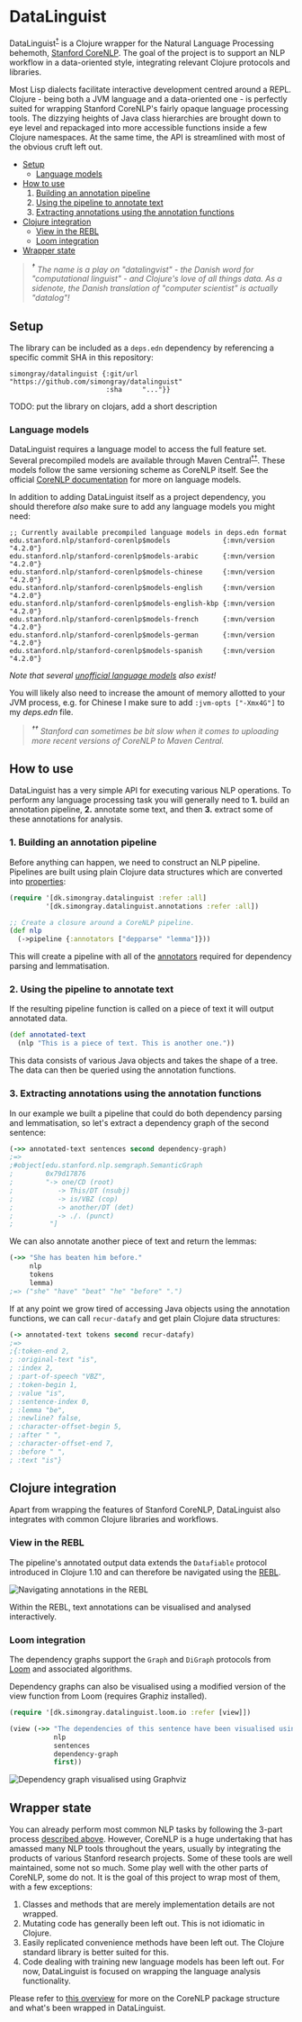 # DataLinguist
DataLinguist<sup>[†](#name)</sup> is a Clojure wrapper for the Natural Language Processing behemoth, [Stanford CoreNLP](https://github.com/stanfordnlp/CoreNLP). The goal of the project is to support an NLP workflow in a data-oriented style, integrating relevant Clojure protocols and libraries.

Most Lisp dialects facilitate interactive development centred around a REPL. Clojure - being both a JVM language and a data-oriented one - is perfectly suited for wrapping Stanford CoreNLP's fairly opaque language processing tools. The dizzying heights of Java class hierarchies are brought down to eye level and repackaged into more accessible functions inside a few Clojure namespaces. At the same time, the API is streamlined with most of the obvious cruft left out.

* [Setup](#setup)
  - [Language models](#language-models)
* [How to use](#how-to-use)
  1. [Building an annotation pipeline](#1-building-an-annotation-pipeline)
  2. [Using the pipeline to annotate text](#2-using-the-pipeline-to-annotate-text)
  3. [Extracting annotations using the annotation functions](#3-extracting-annotations-using-the-annotation-functions)
* [Clojure integration](#clojure-integration)
  - [View in the REBL](#view-in-the-rebl)
  - [Loom integration](#loom-integration)
* [Wrapper state](#wrapper-state)

> _<a name="name"><sup>†</sup></a> The name is a play on "datalingvist" - the Danish word for "computational linguist" - and Clojure's love of all things data. As a sidenote, the Danish translation of "computer scientist" is actually "datalog"!_

## Setup
The library can be included as a `deps.edn` dependency by referencing a specific commit SHA in this repository:

```edn
simongray/datalinguist {:git/url "https://github.com/simongray/datalinguist"
                        :sha     "..."}}
```

TODO: put the library on clojars, add a short description

### Language models
DataLinguist requires a language model to access the full feature set. Several precompiled models are available through Maven Central<sup>[††](#maven)</sup>. These models follow the same versioning scheme as CoreNLP itself. See the official [CoreNLP documentation](https://stanfordnlp.github.io/CoreNLP/download.html) for more on language models.

In addition to adding DataLinguist itself as a project dependency, you should therefore _also_ make sure to add any language models you might need:

```edn
;; Currently available precompiled language models in deps.edn format
edu.stanford.nlp/stanford-corenlp$models             {:mvn/version "4.2.0"}
edu.stanford.nlp/stanford-corenlp$models-arabic      {:mvn/version "4.2.0"}
edu.stanford.nlp/stanford-corenlp$models-chinese     {:mvn/version "4.2.0"}
edu.stanford.nlp/stanford-corenlp$models-english     {:mvn/version "4.2.0"}
edu.stanford.nlp/stanford-corenlp$models-english-kbp {:mvn/version "4.2.0"}
edu.stanford.nlp/stanford-corenlp$models-french      {:mvn/version "4.2.0"}
edu.stanford.nlp/stanford-corenlp$models-german      {:mvn/version "4.2.0"}
edu.stanford.nlp/stanford-corenlp$models-spanish     {:mvn/version "4.2.0"}
```

_Note that several [unofficial language models](https://stanfordnlp.github.io/CoreNLP/human-languages.html#models-for-other-languages) also exist!_

You will likely also need to increase the amount of memory allotted to your JVM process, e.g. for Chinese I make sure to add `:jvm-opts ["-Xmx4G"]` to my _deps.edn_ file.

> _<a name="maven"><sup>††</sup></a> Stanford can sometimes be bit slow when it comes to uploading more recent versions of CoreNLP to Maven Central._

## How to use
DataLinguist has a very simple API for executing various NLP operations. To perform any language processing task you will generally need to **1.** build an annotation pipeline, **2.** annotate some text, and then **3.** extract some of these annotations for analysis.

### 1. Building an annotation pipeline
Before anything can happen, we need to construct an NLP pipeline. Pipelines are built using plain Clojure data structures which are converted into
[properties](https://github.com/stanfordnlp/CoreNLP/blob/master/src/edu/stanford/nlp/pipeline/StanfordCoreNLP.properties):

```Clojure
(require '[dk.simongray.datalinguist :refer :all]
         '[dk.simongray.datalinguist.annotations :refer :all])

;; Create a closure around a CoreNLP pipeline.
(def nlp
  (->pipeline {:annotators ["depparse" "lemma"]}))
```

This will create a pipeline with all of the [annotators](https://stanfordnlp.github.io/CoreNLP/annotators.html) required for dependency parsing and lemmatisation.

### 2. Using the pipeline to annotate text
If the resulting pipeline function is called on a piece of text it will output annotated data.

```Clojure
(def annotated-text
  (nlp "This is a piece of text. This is another one."))
```

This data consists of various Java objects and takes the shape of a tree. The data can then be queried using the annotation functions.

### 3. Extracting annotations using the annotation functions
In our example we built a pipeline that could do both dependency parsing and lemmatisation, so let's extract a dependency graph of the second sentence:

```Clojure
(->> annotated-text sentences second dependency-graph)
;=>
;#object[edu.stanford.nlp.semgraph.SemanticGraph
;        0x79d17876
;        "-> one/CD (root)
;           -> This/DT (nsubj)
;           -> is/VBZ (cop)
;           -> another/DT (det)
;           -> ./. (punct)
;         "]
```

We can also annotate another piece of text and return the lemmas:

```Clojure
(->> "She has beaten him before."
     nlp
     tokens
     lemma)
;=> ("she" "have" "beat" "he" "before" ".")
```

If at any point we grow tired of accessing Java objects using the annotation functions, we can call `recur-datafy` and get plain Clojure data structures:

```Clojure
(-> annotated-text tokens second recur-datafy)
;=>
;{:token-end 2,
; :original-text "is",
; :index 2,
; :part-of-speech "VBZ",
; :token-begin 1,
; :value "is",
; :sentence-index 0,
; :lemma "be",
; :newline? false,
; :character-offset-begin 5,
; :after " ",
; :character-offset-end 7,
; :before " ",
; :text "is"}
```

## Clojure integration
Apart from wrapping the features of Stanford CoreNLP, DataLinguist also integrates with common Clojure libraries and workflows. 

### View in the REBL
The pipeline's annotated output data extends the `Datafiable` protocol introduced in Clojure 1.10 and can therefore be navigated using the [REBL](https://github.com/cognitect-labs/REBL-distro).
 
![Navigating annotations in the REBL](https://raw.githubusercontent.com/simongray/corenlp-clj/master/doc/rebl_example.png)

Within the REBL, text annotations can be visualised and analysed interactively.

### Loom integration
The dependency graphs support the `Graph` and `DiGraph` protocols from [Loom](https://github.com/aysylu/loom) and associated algorithms.

Dependency graphs can also be visualised using a modified version of the view function from Loom (requires Graphiz installed).

```Clojure
(require '[dk.simongray.datalinguist.loom.io :refer [view]])

(view (->> "The dependencies of this sentence have been visualised using Graphviz."
           nlp
           sentences
           dependency-graph
           first))
```

![Dependency graph visualised using Graphviz](https://raw.githubusercontent.com/simongray/corenlp-clj/master/doc/graphviz_example.png)

## Wrapper state
You can already perform most common NLP tasks by following the 3-part process [described above](#how-to-use). However, CoreNLP is a huge undertaking that has amassed many NLP tools throughout the years, usually by integrating the products of various Stanford research projects. Some of these tools are well maintained, some not so much. Some play well with the other parts of CoreNLP, some do not. It is the goal of this project to wrap most of them, with a few exceptions:

1. Classes and methods that are merely implementation details are not wrapped.
2. Mutating code has generally been left out. This is not idiomatic in Clojure.
3. Easily replicated convenience methods have been left out. The Clojure standard library is better suited for this.
4. Code dealing with training new language models has been left out. For now, DataLinguist is focused on wrapping the language analysis functionality.

Please refer to [this overview](https://github.com/simongray/datalinguist/blob/master/doc/CoreNLP_packages.md) for more on the CoreNLP package structure and what's been wrapped in DataLinguist.
